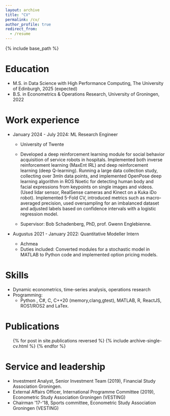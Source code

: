 ```yaml
---
layout: archive
title: "CV"
permalink: /cv/
author_profile: true
redirect_from:
  - /resume
---
```


{% include base_path %}

Education
======
* M.S. in Data Science with High Performance Computing, The University of Edinburgh, 2025 (expected)
* B.S. in Econometrics & Operations Research, University of Groningen, 2022

Work experience
======
* January 2024 - July 2024: ML Research Engineer
  * University of Twente
  * Developed a deep reinforcement learning module for social behavior acquisition of service robots in hospitals. Implemented both inverse reinforcement learning (MaxEnt IRL) and deep reinforcement learning (deep Q-learning). Running a large data collection study, collecting over 3mln data points, and implemented OpenPose deep learning algorithm in ROS Noetic for detecting human body and facial expressions from keypoints on single images and videos. (Used lidar sensor, RealSense cameras and Kinect on a Kuka iDo robot). Implemented 5-Fold CV, introduced metrics such as macro-averaged precision, used oversampling for an imbalanced dataset and adjusted labels based on confidence intervals with a logistic regression model.  

  * Supervisor: Bob Schadenberg, PhD, prof. Gwenn Englebienne. 

* Augustus 2021 - January 2022: Quantitative Modeller Intern
  * Achmea
  * Duties included: Converted modules for a stochastic model in MATLAB to Python code and implemented option pricing models.
  
  
Skills
======
* Dynamic econometrics, time-series analysis, operations research 
* Programming:
  * Python , C#, C, C++20 (memory,clang,gtest), MATLAB, R, ReactJS, ROS1/ROS2  and LaTex.  

Publications
======
  <ul>{% for post in site.publications reversed %}
    {% include archive-single-cv.html %}
  {% endfor %}</ul>
  
Service and leadership
======
* Investment Analyst, Senior Investment Team (2019), Financial Study Association Groningen. 
* External Affairs Officer, International Programme Committee (2019), Econometric Study Association Groningen (VESTING)
* Chairman '17-'18, Sports committee, Econometric Study Association Groningen (VESTING)
